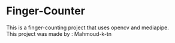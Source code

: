 # Finger-Counter
This is a finger-counting project that uses opencv and mediapipe.   
This project was made by : Mahmoud-k-tn
